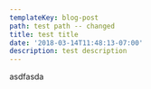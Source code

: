```yaml
---
templateKey: blog-post
path: test path -- changed
title: test title
date: '2018-03-14T11:48:13-07:00'
description: test description
---
```

asdfasda
